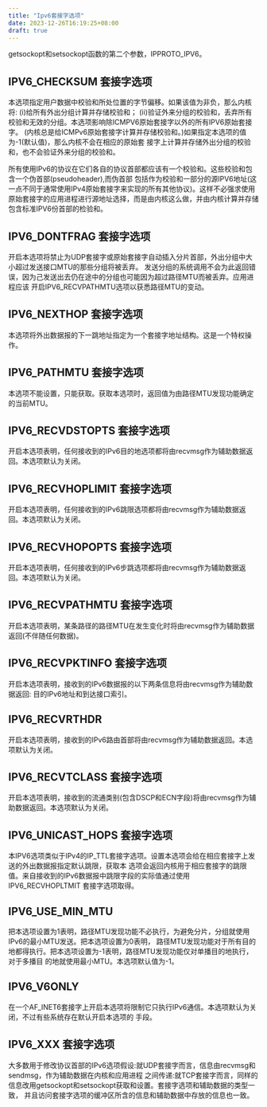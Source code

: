 ```yaml
---
title: "Ipv6套接字选项"
date: 2023-12-26T16:19:25+08:00
draft: true
---
```


getsockopt和setsockopt函数的第二个参数，IPPROTO_IPV6。

## IPV6_CHECKSUM 套接字选项
本选项指定用户数据中校验和所处位置的字节偏移。如果该值为非负，那么内核将:
(i)给所有外出分组计算并存储校验和；
(ii)验证外来分组的校验和，丢弃所有校验和无效的分组。本选项影响除ICMPV6原始套接字以外的所有IPV6原始套接字。
(内核总是给ICMPv6原始套接字计算并存储校验和。)如果指定本选项的值为-1(默认值)，那么内核不会在相应的原始套
接字上计算并存储外出分组的校验和，也不会验证外来分组的校验和。

所有使用IPv6的协议在它们各自的协议首部都应该有一个校验和。这些校验和包含一个伪首部(pseudoheader),而伪首部
包括作为校验和一部分的源IPV6地址(这一点不同于通常使用IPv4原始套接字来实现的所有其他协议)。这样不必强求使用
原始套接字的应用进程进行源地址选择，而是由内核这么做，并由内核计算并存储包含标准IPV6份首部的检验和。

## IPV6_DONTFRAG 套接字选项
开启本选项将禁止为UDP套接字或原始套接字自动插入分片首部，外出分组中大小超过发送接口MTU的那些分组将被丢弃。
发送分组的系统调用不会为此返回错误，因为己发送出去仍在途中的分组也可能因为超过路径MTU而被丢弃。应用进程应该
开启IPV6_RECVPATHMTU选项以获悉路径MTU的变动。

## IPV6_NEXTHOP 套接字选项
本选项将外出数据报的下一跳地址指定为一个套接字地址结构。这是一个特权操作。

## IPV6_PATHMTU 套接字选项
本选项不能设置，只能获取。获取本选项时，返回值为由路径MTU发现功能确定的当前MTU。

## IPV6_RECVDSTOPTS 套接字选项
开启本选项表明，任何接收到的IPv6目的地选项都将由recvmsg作为辅助数据返回。本选项默认为关闭。

## IPV6_RECVHOPLIMIT 套接字选项
开启本选项表明，任何接收到的IPv6跳限选项都将由recvmsg作为辅助数据返回。本选项默认为关闭。

## IPV6_RECVHOPOPTS 套接字选项
开启本选项表明，任何接收到的IPv6步跳选项都将由recvmsg作为辅助数据返回。本选项默认为关闭。

## IPV6_RECVPATHMTU 套接字选项
开启本选项表明，某条路径的路径MTU在发生变化时将由recvmsg作为辅助数据返回(不伴随任何数据)。

## IPV6_RECVPKTINFO 套接字选项
开启本选项表明，接收到的IPv6数据报的以下两条信息将由recvmsg作为辅助数据返回: 目的IPv6地址和到达接口索引。

## IPV6_RECVRTHDR
开启本选项表明，接收到的IPv6路由首部将由recvmsg作为辅助数据返回。本选项默认为关闭。

## IPV6_RECVTCLASS 套接字选项
开启本选项表明，接收到的流通类别(包含DSCP和ECN字段)将由recvmsg作为辅助数据返回。本选项默认为关闭。

## IPV6_UNICAST_HOPS 套接字选项
本IPV6选项类似于IPv4的IP_TTL套接字选项。设置本选项会给在相应套接字上发送的外出数据报指定默认跳限，获取本
选项会返回内核用于相应套接字的跳限值。来自接收到的IPv6数据报中跳限字段的实际值通过使用IPV6_RECVHOPLTMIT
套接字选项取得。

## IPV6_USE_MIN_MTU 
把本选项设置为1表明，路径MTU发现功能不必执行，为避免分片，分组就使用IPv6的最小MTU发送。把本选项设置为0表明，
路径MTU发现功能对于所有目的地都得执行。把本选项设置为-1表明，路径MTU发现功能仅对单播目的地执行，对于多播目
的地就使用最小MTU。本选项默认值为-1。

## IPV6_V6ONLY
在一个AF_INET6套接字上开启本选项将限制它只执行IPv6通信。本选项默认为关闭，不过有些系统存在默认开启本选项的
手段。

## IPV6_XXX 套接字选项
大多数用于修改协议首部的IPv6选项假设:就UDP套接字而言，信息由recvmsg和sendmsg，作为辅助数据在内核和应用进程
之间传递:就TCP套接字而言，同样的信息改用getsockopt和setsockopt获取和设置。套接字选项和辅助数据的类型一致，
并且访问套接字选项的缓冲区所含的信息和辅助数据中存放的信息也一致。










